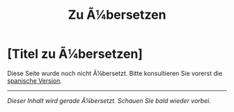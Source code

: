 ﻿---
title: [Zu Ã¼bersetzen]
---

<!-- TODO: translation missing - German version -->

# [Titel zu Ã¼bersetzen]

Diese Seite wurde noch nicht Ã¼bersetzt. Bitte konsultieren Sie vorerst die [spanische Version](/es/test-search).

---

*Dieser Inhalt wird gerade Ã¼bersetzt. Schauen Sie bald wieder vorbei.*
